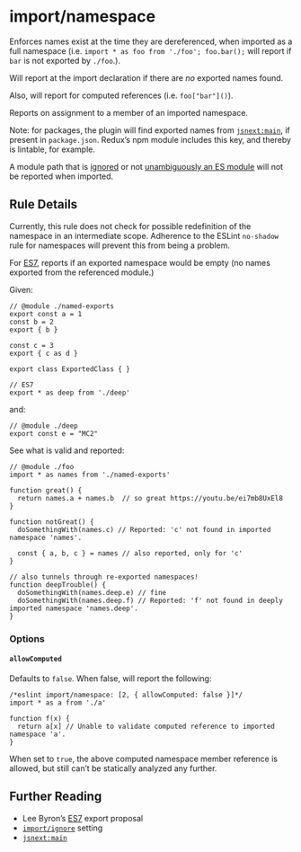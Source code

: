 import/namespace
================

Enforces names exist at the time they are dereferenced, when imported as a full namespace (i.e. `import * as foo from './foo'; foo.bar();` will report if `bar` is not exported by `./foo`.).

Will report at the import declaration if there are *no* exported names found.

Also, will report for computed references (i.e. `foo["bar"]()`).

Reports on assignment to a member of an imported namespace.

Note: for packages, the plugin will find exported names from [`jsnext:main`](https://github.com/rollup/rollup/wiki/jsnext:main), if present in `package.json`. Redux’s npm module includes this key, and thereby is lintable, for example.

A module path that is [ignored](../README.md#importignore) or not [unambiguously an ES module](https://github.com/bmeck/UnambiguousJavaScriptGrammar) will not be reported when imported.

Rule Details
------------

Currently, this rule does not check for possible redefinition of the namespace in an intermediate scope. Adherence to the ESLint `no-shadow` rule for namespaces will prevent this from being a problem.

For [ES7](https://github.com/leebyron/ecmascript-more-export-from), reports if an exported namespace would be empty (no names exported from the referenced module.)

Given:

    // @module ./named-exports
    export const a = 1
    const b = 2
    export { b }

    const c = 3
    export { c as d }

    export class ExportedClass { }

    // ES7
    export * as deep from './deep'

and:

    // @module ./deep
    export const e = "MC2"

See what is valid and reported:

    // @module ./foo
    import * as names from './named-exports'

    function great() {
      return names.a + names.b  // so great https://youtu.be/ei7mb8UxEl8
    }

    function notGreat() {
      doSomethingWith(names.c) // Reported: 'c' not found in imported namespace 'names'.

      const { a, b, c } = names // also reported, only for 'c'
    }

    // also tunnels through re-exported namespaces!
    function deepTrouble() {
      doSomethingWith(names.deep.e) // fine
      doSomethingWith(names.deep.f) // Reported: 'f' not found in deeply imported namespace 'names.deep'.
    }

### Options

#### `allowComputed`

Defaults to `false`. When false, will report the following:

    /*eslint import/namespace: [2, { allowComputed: false }]*/
    import * as a from './a'

    function f(x) {
      return a[x] // Unable to validate computed reference to imported namespace 'a'.
    }

When set to `true`, the above computed namespace member reference is allowed, but still can’t be statically analyzed any further.

Further Reading
---------------

-   Lee Byron’s [ES7](https://github.com/leebyron/ecmascript-more-export-from) export proposal
-   [`import/ignore`](../../README.md#importignore) setting
-   [`jsnext:main`](Rollup)
